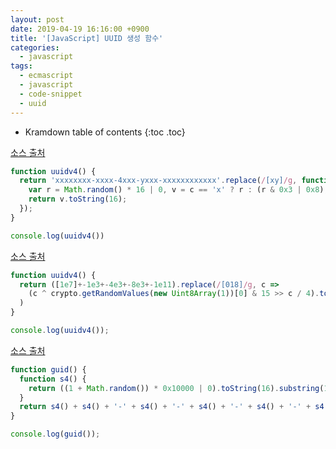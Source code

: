 ```yaml
---
layout: post
date: 2019-04-19 16:16:00 +0900
title: '[JavaScript] UUID 생성 함수'
categories:
  - javascript
tags:
  - ecmascript
  - javascript
  - code-snippet
  - uuid
---
```


* Kramdown table of contents
{:toc .toc}

[소스 출처](https://stackoverflow.com/questions/105034/create-guid-uuid-in-javascript)

```js
function uuidv4() {
  return 'xxxxxxxx-xxxx-4xxx-yxxx-xxxxxxxxxxxx'.replace(/[xy]/g, function(c) {
    var r = Math.random() * 16 | 0, v = c == 'x' ? r : (r & 0x3 | 0x8);
    return v.toString(16);
  });
}

console.log(uuidv4())
```

[소스 출처](https://stackoverflow.com/questions/105034/create-guid-uuid-in-javascript)

```js
function uuidv4() {
  return ([1e7]+-1e3+-4e3+-8e3+-1e11).replace(/[018]/g, c =>
    (c ^ crypto.getRandomValues(new Uint8Array(1))[0] & 15 >> c / 4).toString(16)
  )
}

console.log(uuidv4());
```

[소스 출처](https://zetawiki.com/wiki/%EC%9E%90%EB%B0%94%EC%8A%A4%ED%81%AC%EB%A6%BD%ED%8A%B8_UUID_%EC%83%9D%EC%84%B1)

```js
function guid() {
  function s4() {
    return ((1 + Math.random()) * 0x10000 | 0).toString(16).substring(1);
  }
  return s4() + s4() + '-' + s4() + '-' + s4() + '-' + s4() + '-' + s4() + s4() + s4();
}

console.log(guid());
```
